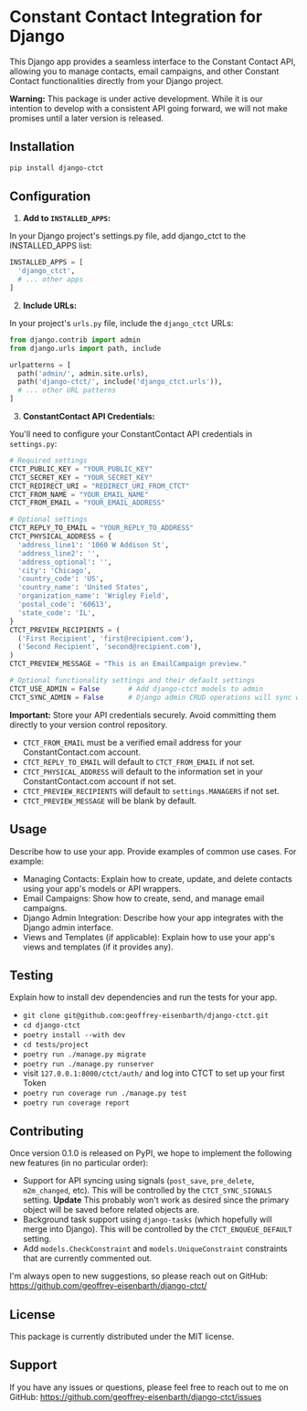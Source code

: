 # Constant Contact Integration for Django

This Django app provides a seamless interface to the Constant Contact API, allowing you to manage contacts, email campaigns, and other Constant Contact functionalities directly from your Django project.

**Warning:** This package is under active development. While it is our intention to develop with a consistent API going forward, we will not make promises until a later version is released.

## Installation

```bash
pip install django-ctct
```

## Configuration

1) **Add to `INSTALLED_APPS`:**

In your Django project's settings.py file, add django_ctct to the INSTALLED_APPS list:

```python
INSTALLED_APPS = [
  'django_ctct',
  # ... other apps
]
```

2) **Include URLs:**

In your project's `urls.py` file, include the `django_ctct` URLs:

```python
from django.contrib import admin
from django.urls import path, include

urlpatterns = [
  path('admin/', admin.site.urls),
  path('django-ctct/', include('django_ctct.urls')),
  # ... other URL patterns
]
```
3) **ConstantContact API Credentials:**

You'll need to configure your ConstantContact API credentials in `settings.py`:

```python
# Required settings
CTCT_PUBLIC_KEY = "YOUR_PUBLIC_KEY"
CTCT_SECRET_KEY = "YOUR_SECRET_KEY"
CTCT_REDIRECT_URI = "REDIRECT_URI_FROM_CTCT"
CTCT_FROM_NAME = "YOUR_EMAIL_NAME"
CTCT_FROM_EMAIL = "YOUR_EMAIL_ADDRESS"

# Optional settings
CTCT_REPLY_TO_EMAIL = "YOUR_REPLY_TO_ADDRESS"
CTCT_PHYSICAL_ADDRESS = {
  'address_line1': '1060 W Addison St',
  'address_line2': '',
  'address_optional': '',
  'city': 'Chicago',
  'country_code': 'US',
  'country_name': 'United States',
  'organization_name': 'Wrigley Field',
  'postal_code': '60613',
  'state_code': 'IL',
}
CTCT_PREVIEW_RECIPIENTS = (
  ('First Recipient', 'first@recipient.com'),
  ('Second Recipient', 'second@recipient.com'),
)
CTCT_PREVIEW_MESSAGE = "This is an EmailCampaign preview."

# Optional functionality settings and their default settings
CTCT_USE_ADMIN = False       # Add django-ctct models to admin
CTCT_SYNC_ADMIN = False      # Django admin CRUD operations will sync with ctct account
```

**Important:** Store your API credentials securely. Avoid committing them directly to your version control repository.

  * `CTCT_FROM_EMAIL` must be a verified email address for your ConstantContact.com account.
  * `CTCT_REPLY_TO_EMAIL` will default to `CTCT_FROM_EMAIL` if not set.
  * `CTCT_PHYSICAL_ADDRESS` will default to the information set in your ConstantContact.com account if not set.
  * `CTCT_PREVIEW_RECIPIENTS` will default to `settings.MANAGERS` if not set.
  * `CTCT_PREVIEW_MESSAGE` will be blank by default.


## Usage

Describe how to use your app. Provide examples of common use cases. For example:

  * Managing Contacts: Explain how to create, update, and delete contacts using your app's models or API wrappers.
  * Email Campaigns: Show how to create, send, and manage email campaigns.
  * Django Admin Integration: Describe how your app integrates with the Django admin interface.
  * Views and Templates (if applicable): Explain how to use your app's views and templates (if it provides any).

## Testing

Explain how to install dev dependencies and run the tests for your app.

  * `git clone git@github.com:geoffrey-eisenbarth/django-ctct.git`
  * `cd django-ctct`
  * `poetry install --with dev`
  * `cd tests/project`
  * `poetry run ./manage.py migrate`
  * `poetry run ./manage.py runserver`
  * visit `127.0.0.1:8000/ctct/auth/` and log into CTCT to set up your first Token
  * `poetry run coverage run ./manage.py test`
  * `poetry run coverage report`


## Contributing

Once version 0.1.0 is released on PyPI, we hope to implement the following new features (in no particular order):

  * Support for API syncing using signals (`post_save`, `pre_delete`, `m2m_changed`, etc). This will be controlled by the `CTCT_SYNC_SIGNALS` setting. **Update** This probably won't work as desired since the primary object will be saved before related objects are.
  * Background task support using `django-tasks` (which hopefully will merge into Django). This will be controlled by the `CTCT_ENQUEUE_DEFAULT` setting. 
  * Add `models.CheckConstraint` and `models.UniqueConstraint` constraints that are currently commented out.
  

I'm always open to new suggestions, so please reach out on GitHub: https://github.com/geoffrey-eisenbarth/django-ctct/

 
## License

This package is currently distributed under the MIT license.


## Support

If you have any issues or questions, please feel free to reach out to me on GitHub: https://github.com/geoffrey-eisenbarth/django-ctct/issues
